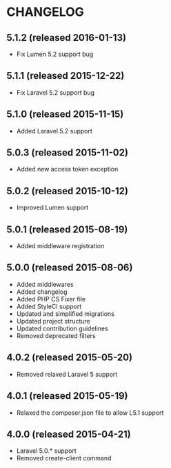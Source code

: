 # CHANGELOG

## 5.1.2 (released 2016-01-13)

- Fix Lumen 5.2 support bug

## 5.1.1 (released 2015-12-22)

- Fix Laravel 5.2 support bug

## 5.1.0 (released 2015-11-15)

- Added Laravel 5.2 support

## 5.0.3 (released 2015-11-02)

- Added new access token exception

## 5.0.2 (released 2015-10-12)

- Improved Lumen support

## 5.0.1 (released 2015-08-19)

- Added middleware registration

## 5.0.0 (released 2015-08-06)

- Added middlewares
- Added changelog
- Added PHP CS Fixer file
- Added StyleCI support
- Updated and simplified migrations
- Updated project structure
- Updated contribution guidelines
- Removed deprecated filters

## 4.0.2 (released 2015-05-20)

- Removed relaxed Laravel 5 support

## 4.0.1 (released 2015-05-19)

- Relaxed the composer.json file to allow L5.1 support

## 4.0.0 (released 2015-04-21)

- Laravel 5.0.* support
- Removed create-client command
